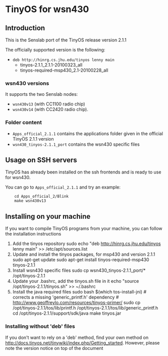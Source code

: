 TinyOS for wsn430
=================

Introduction
------------

This is the Senslab port of the TinyOS release version 2.1.1


The officially supported version is the following:

* `deb http://hinrg.cs.jhu.edu/tinyos lenny main`
    * tinyos-2.1.1_2.1.1-20100323_all
    * tinyos-required-msp430_2.1-20100228_all


### wsn430 versions ###

It supports the two Senslab nodes:

* `wsn430v13` (with CC1100 radio chip)
* `wsn430v14` (with CC2420 radio chip).

### Folder content ###

* `Apps_official_2.1.1` contains the applications folder given in the official TinyOS 2.1.1 version
* `wsn430_tinyos-2.1.1_port` contains the wsn430 specific files


Usage on SSH servers
--------------------

TinyOS has already been installed on the ssh frontends and is ready to use for wsn430.

You can go to `Apps_official_2.1.1` and try an example:

        cd Apps_official_2/Blink
        make wsn430v13


Installing on your machine
--------------------------

If you want to compile TinyOS programs from your machine, you can follow the installation instructions

1. Add the tinyos repository
        sudo  echo "deb http://hinrg.cs.jhu.edu/tinyos lenny main"  >> /etc/apt/sources.list
2. Update and install the tinyos packages, for msp430 and version 2.1.1
        sudo apt-get update
        sudo apt-get install tinyos-required-msp430 tinyos-2.1.1
3. Install wsn430 specific files
        sudo cp wsn430_tinyos-2.1.1_port/* /opt/tinyos-2.1.1
4. Update your .bashrc, add the tinyos.sh file in it
        echo "source /opt/tinyos-2.1.1/tinyos.sh" >> ~/.bashrc
5. Install the java required files
        sudo bash $(which tos-install-jni)
        # corrects a missing 'generic_printf.h' dependency
        # http://www.geoffreylo.com/resources/tinyos-primer/
        sudo cp /opt/tinyos-2.1.1/tos/lib/printf.h /opt/tinyos-2.1.1/tos/lib/generic_printf.h
        cd /opt/tinyos-2.1.1/support/sdk/java
        make tinyos.jar


### Installing without 'deb' files ###

If you don't want to rely on a 'deb' method, find your own method on http://docs.tinyos.net/tinywiki/index.php/Getting_started.
However, please note the version notice on top of the document



